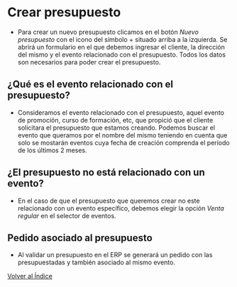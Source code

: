 # Crear presupuesto
* Para crear un nuevo presupuesto clicamos en el botón *Nuevo presupuesto* con el icono del símbolo + situado arriba a la izquierda. Se abrirá un formulario en el que debemos ingresar el cliente, la dirección del mismo y el evento relacionado con el presupuesto. Todos los datos son necesarios para poder crear el presupuesto. 

## ¿Qué es el evento relacionado con el presupuesto?

* Consideramos el evento relacionado con el presupuesto, aquel evento de promoción, curso de formación, etc, que propició que el cliente solicitara el presupuesto que estamos creando. Podemos buscar el evento que queramos por el nombre del mismo teniendo en cuenta que solo se mostarán eventos cuya fecha de creación comprenda el período de los últimos 2 meses.

## ¿El presupuesto no está relacionado con un evento?

* En el caso de que el presupuesto que queremos crear no este relacionado con un evento específico, debemos elegir la opción *Venta regular* en el selector de eventos.

## Pedido asociado al presupuesto

* Al validar un presupuesto en el ERP se generará un pedido con las presupuestadas y también asociado al mismo evento.

[Volver al Índice](../../../index.md)